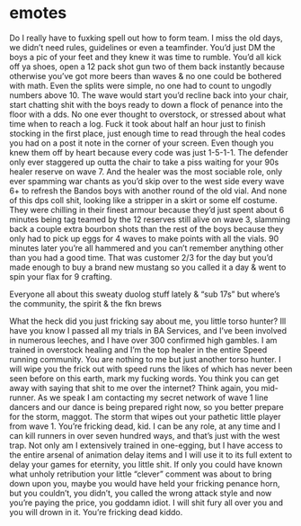 # emotes

Do I really have to fuxking spell out how to form team.
I miss the old days, we didn’t need rules, guidelines or even a teamfinder. You’d just DM the boys a pic of your feet and they knew it was time to rumble. You’d all kick off ya shoes, open a 12 pack shot gun two of them back instantly because otherwise you’ve got more beers than waves & no one could be bothered with math. Even the splits were simple, no one had to count to ungodly numbers above 10. The wave would start you’d recline back into your chair, start chatting shit with the boys ready to down a flock of penance into the floor with a dds. No one ever thought  to overstock, or stressed about what time when to reach a log. Fuck it took about half an hour just to finish stocking in the first place, just enough time to read through the heal codes you had on a post it note in the corner of your screen. Even though you knew them off by heart because every code was just 1-5-1-1. The defender only ever staggered up outta the chair to take a piss waiting for your 90s healer reserve on wave 7. And the healer was the most sociable role, only ever spamming war chants as you’d skip over to the west side every wave 6+ to refresh the Bandos boys with another round of the old vial. And none of this dps coll shit, looking like a stripper in a skirt or some elf costume. They were chilling in their finest armour because they’d just spent about 6 minutes being tag teamed by the 12 reserves still alive on wave 3, slamming back a couple extra bourbon shots than the rest of the boys because they only had to pick up eggs for 4 waves to make points with all the vials. 90 minutes later you’re all hammered and you can’t remember anything other than you had a good time. That was customer 2/3 for the day but you’d made enough to buy a brand new mustang so you called it a day & went to spin your flax for 9 crafting. 

Everyone all about this sweaty duolog stuff lately & “sub 17s” but where’s the community, the spirit & the fkn brews






What the heck did you just fricking say about me, you little torso hunter? Ill have you know I passed all my trials in BA Services, and I’ve been involved in numerous leeches, and I have over 300 confirmed high gambles. I am trained in overstock healing and I’m the top healer in the entire Speed running community. You are nothing to me but just another torso hunter. I will wipe you the frick out with speed runs the likes of which has never been seen before on this earth, mark my fucking words. You think you can get away with saying that shit to me over the internet? Think again, you mid-runner. As we speak I am contacting my secret network of wave 1 line dancers and our dance is being prepared right now, so you better prepare for the storm, maggot. The storm that wipes out your pathetic little player from wave 1. You’re fricking dead, kid. I can be any role, at any time and I can kill runners in over seven hundred ways, and that’s just with the west trap. Not only am I extensively trained in one-egging, but I have access to the entire arsenal of animation delay items and I will use it to its full extent to delay your games for eternity, you little shit. If only you could have known what unholy retribution your little “clever” comment was about to bring down upon you, maybe you would have held your fricking penance horn, but you couldn’t, you didn’t, you called the wrong attack style and now you’re paying the price, you goddamn idiot. I will shit fury all over you and you will drown in it. You’re fricking dead kiddo.


